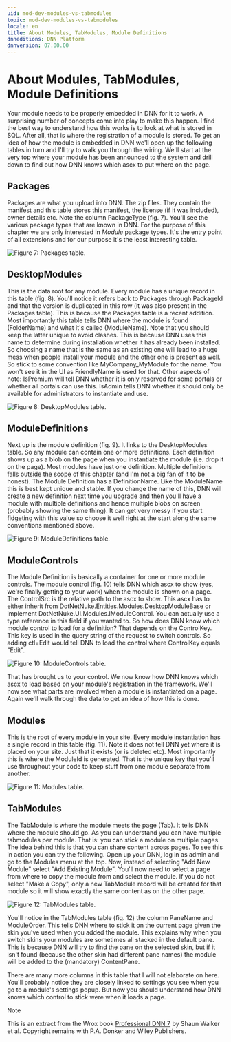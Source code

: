 ```yaml
---
uid: mod-dev-modules-vs-tabmodules
topic: mod-dev-modules-vs-tabmodules
locale: en
title: About Modules, TabModules, Module Definitions
dnneditions: DNN Platform
dnnversion: 07.00.00
---
```


# About Modules, TabModules, Module Definitions

Your module needs to be properly embedded in DNN for it to work. A surprising number of concepts come into play to make this happen. I find the best way to understand how this works is to look at what is stored in SQL. After all, that is where the registration of a module is stored. To get an idea of how the module is embedded in DNN we&#39;ll open up the following tables in turn and I&#39;ll try to walk you through the wiring. We&#39;ll start at the very top where your module has been announced to the system and drill down to find out how DNN knows which ascx to put where on the page.

## Packages

Packages are what you upload into DNN. The zip files. They contain the manifest and this table stores this manifest, the license (if it was included), owner details etc. Note the column PackageType (fig. 7). You&#39;ll see the various package types that are known in DNN. For the purpose of this chapter we are only interested in _Module_ package types. It&#39;s the entry point of all extensions and for our purpose it&#39;s the least interesting table.

![Figure 7: Packages table.](/images/ch13f007.png)

## DesktopModules

This is the data root for any module. Every module has a unique record in this table (fig. 8). You&#39;ll notice it refers back to Packages through PackageId and that the version is duplicated in this row (it was also present in the Packages table). This is because the Packages table is a recent addition. Most importantly this table tells DNN where the module is found (FolderName) and what it&#39;s called (ModuleName). Note that you should keep the latter unique to avoid clashes. This is because DNN uses this name to determine during installation whether it has already been installed. So choosing a name that is the same as an existing one will lead to a huge mess when people install your module and the other one is present as well. So stick to some convention like MyCompany\_MyModule for the name. You won&#39;t see it in the UI as FriendlyName is used for that. Other aspects of note: IsPremium will tell DNN whether it is only reserved for some portals or whether all portals can use this. IsAdmin tells DNN whether it should only be available for administrators to instantiate and use.

![Figure 8: DesktopModules table.](/images/ch13f008.png)

## ModuleDefinitions

Next up is the module definition (fig. 9). It links to the DesktopModules table. So any module can contain one or more definitions. Each definition shows up as a blob on the page when you instantiate the module (i.e. drop it on the page). Most modules have just one definition. Multiple definitions falls outside the scope of this chapter (and I&#39;m not a big fan of it to be honest). The Module Definition has a DefinitionName. Like the ModuleName this is best kept unique and stable. If you change the name of this, DNN will create a new definition next time you upgrade and then you&#39;ll have a module with multiple definitions and hence multiple blobs on screen (probably showing the same thing). It can get very messy if you start fidgeting with this value so choose it well right at the start along the same conventions mentioned above.

![Figure 9: ModuleDefinitions table.](/images/ch13f009.png)

## ModuleControls

The Module Definition is basically a container for one or more module controls. The module control (fig. 10) tells DNN which ascx to show (yes, we&#39;re finally getting to your work) when the module is shown on a page. The ControlSrc is the relative path to the ascx to show. This ascx has to either inherit from DotNetNuke.Entities.Modules.DesktopModuleBase or implement DotNetNuke.UI.Modules.IModuleControl. You can actually use a type reference in this field if you wanted to. So how does DNN know which module control to load for a definition? That depends on the ControlKey. This key is used in the query string of the request to switch controls. So adding ctl=Edit would tell DNN to load the control where ControlKey equals &quot;Edit&quot;.

![Figure 10: ModuleControls table.](/images/ch13f010.png)

That has brought us to your control. We now know how DNN knows which ascx to load based on your module&#39;s registration in the framework. We&#39;ll now see what parts are involved when a module is instantiated on a page. Again we&#39;ll walk through the data to get an idea of how this is done.

## Modules

This is the root of every module in your site. Every module instantiation has a single record in this table (fig. 11). Note it does not tell DNN yet where it is placed on your site. Just that it exists (or is deleted etc). Most importantly this is where the ModuleId is generated. That is the unique key that you&#39;ll use throughout your code to keep stuff from one module separate from another.

![Figure 11: Modules table.](/images/ch13011.png)

## TabModules

The TabModule is where the module meets the page (Tab). It tells DNN where the module should go. As you can understand you can have multiple tabmodules per module. That is: you can stick a module on multiple pages. The idea behind this is that you can share content across pages. To see this in action you can try the following. Open up your DNN, log in as admin and go to the Modules menu at the top. Now, instead of selecting &quot;Add New Module&quot; select &quot;Add Existing Module&quot;. You&#39;ll now need to select a page from where to copy the module from and select the module. If you do not select &quot;Make a Copy&quot;, only a new TabModule record will be created for that module so it will show exactly the same content as on the other page.

![Figure 12: TabModules table.](/images/ch13f012.png)

You&#39;ll notice in the TabModules table (fig. 12) the column PaneName and ModuleOrder. This tells DNN where to stick it on the current page given the skin you&#39;ve used when you added the module. This explains why when you switch skins your modules are sometimes all stacked in the default pane. This is because DNN will try to find the pane on the selected skin, but if it isn&#39;t found (because the other skin had different pane names) the module will be added to the (mandatory) ContentPane.

There are many more columns in this table that I will not elaborate on here. You&#39;ll probably notice they are closely linked to settings you see when you go to a module&#39;s settings popup. But now you should understand how DNN knows which control to stick were when it loads a page.

> [!Note]
> This is an extract from the Wrox book  [Professional DNN 7](https://www.amazon.com/Professional-DNN7-Open-Source-Platform/dp/111885084X) by Shaun Walker et al. Copyright remains with P.A. Donker and Wiley Publishers.
